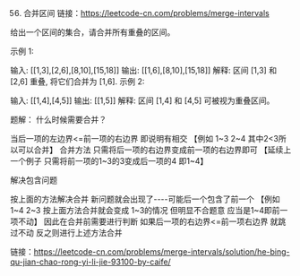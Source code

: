 56. 合并区间
链接：https://leetcode-cn.com/problems/merge-intervals

给出一个区间的集合，请合并所有重叠的区间。

示例 1:

输入: [[1,3],[2,6],[8,10],[15,18]]
输出: [[1,6],[8,10],[15,18]]
解释: 区间 [1,3] 和 [2,6] 重叠, 将它们合并为 [1,6].
示例 2:

输入: [[1,4],[4,5]]
输出: [[1,5]]
解释: 区间 [1,4] 和 [4,5] 可被视为重叠区间。

题解：
什么时候需要合并？

当后一项的左边界<=前一项的右边界 即说明有相交
【例如 1~3 2~4 其中2<3所以可以合并】
合并方法 只需将后一项的右边界变成前一项的右边界即可
【延续上一个例子 只需将前一项的1~3的3变成后一项的4 即1~4】

解决包含问题

按上面的方法解决合并 新问题就会出现了----可能后一个包含了前一个
【例如 1~4 2~3 按上面方法合并就会变成 1~3的情况 但明显不合题意 应当是1~4即前一项不动】
因此在合并前需要进行判断 如果后一项的右边界<=前一项右边界 就跳过不动 反之则进行上述方法合并

链接：https://leetcode-cn.com/problems/merge-intervals/solution/he-bing-qu-jian-chao-rong-yi-li-jie-93100-by-caife/
